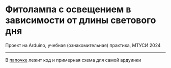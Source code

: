 # Фитолампа с освещением в зависимости от длины светового дня

Проект на Arduino, учебная (ознакомительная) практика, МТУСИ 2024
***
В [папочке](Arduino) лежит код и примерная схема для самой ардуинки